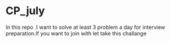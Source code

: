 # CP_july
In this repo .I want to solve at least 3 problem a day  for interview preparation.If you want to join with let take this challange
